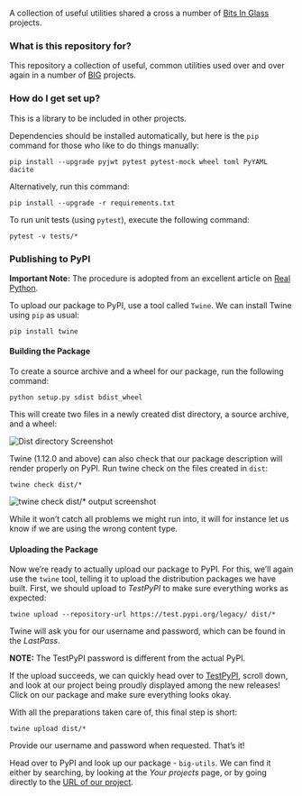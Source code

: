 A collection of useful utilities shared a cross a number of [Bits In Glass](https://www.bitsinglass.com) projects.

### What is this repository for? ###

This repository a collection of useful, common utilities used over and over again in a number of 
[BIG](https://www.bitsinglass.com) projects.

### How do I get set up? ###

This is a library to be included in other projects.

Dependencies should be installed automatically, but here is the `pip` command for those who like to do things manually:

    pip install --upgrade pyjwt pytest pytest-mock wheel toml PyYAML dacite

Alternatively, run this command:

    pip install --upgrade -r requirements.txt

To run unit tests (using `pytest`), execute the following command:

    pytest -v tests/*

### Publishing to PyPI ###

**Important Note:** The procedure is adopted from an excellent article on [Real Python](https://realpython.com/pypi-publish-python-package/).

To upload our package to PyPI, use a tool called `Twine`. We can install Twine using `pip` as usual:

    pip install twine

#### Building the Package ####

To create a source archive and a wheel for our package, run the following command:

    python setup.py sdist bdist_wheel

This will create two files in a newly created dist directory, a source archive, and a wheel:

![Dist directory Screenshot](https://d.pr/i/hfcmTI+)

Twine (1.12.0 and above) can also check that our package description will render properly on PyPI. Run twine check on the files created in `dist`:

    twine check dist/*

![twine check dist/* output screenshot](https://d.pr/i/gU8RNp+)

While it won’t catch all problems we might run into, it will for instance let us know if we are using the wrong content type.

#### Uploading the Package ####

Now we’re ready to actually upload our package to PyPI. For this, we’ll again use the `twine` tool, telling it to upload the distribution packages we have built. First, we should upload to *TestPyPI* to make sure everything works as expected:

    twine upload --repository-url https://test.pypi.org/legacy/ dist/*

Twine will ask you for our username and password, which can be found in the *LastPass*.

**NOTE:** The TestPyPI password is different from the actual PyPI.

If the upload succeeds, we can quickly head over to [TestPyPI](https://test.pypi.org/), scroll down, and look at our project being proudly displayed among the new releases! Click on our package and make sure everything looks okay.

With all the preparations taken care of, this final step is short:

    twine upload dist/*

Provide our username and password when requested. That’s it!

Head over to PyPI and look up our package - `big-utils`. We can find it either by searching, by looking at the *Your projects* page, or by going directly to the [URL of our project](https://pypi.org/project/big-utils/).
